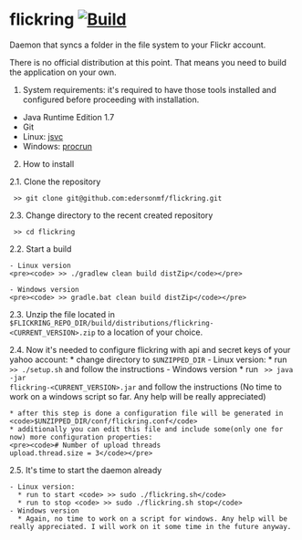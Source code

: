 flickring [![Build](https://travis-ci.org/edersonmf/flickring.png)](https://travis-ci.org/edersonmf/flickring)
=========

Daemon that syncs a folder in the file system to your Flickr account.

There is no official distribution at this point. That means you need to build the application on your own.

1. System requirements: it's required to have those tools installed and configured before proceeding with installation.
  * Java Runtime Edition 1.7
  * Git
  * Linux: [jsvc](http://commons.apache.org/proper/commons-daemon/jsvc.html)
  * Windows: [procrun](http://commons.apache.org/proper/commons-daemon/procrun.html)
  
2. How to install

  2.1. Clone the repository
  <pre><code> >> git clone git@github.com:edersonmf/flickring.git</code></pre>

  2.3. Change directory to the recent created repository
  <pre><code> >> cd flickring</code></pre>
  
  2.2. Start a build
  
    - Linux version
    <pre><code> >> ./gradlew clean build distZip</code></pre>

    - Windows version
    <pre><code> >> gradle.bat clean build distZip</code></pre>

  2.3. Unzip the file located in
  <code> $FLICKRING_REPO_DIR/build/distributions/flickring-&lt;CURRENT_VERSION&gt;.zip</code> to a location of your choice.
  
  2.4. Now it's needed to configure flickring with api and secret keys of your yahoo account:
    * change directory to <code>$UNZIPPED_DIR</code>
    - Linux version:
      * run <code> >> ./setup.sh</code> and follow the instructions
    - Windows version
      * run <code> >> java -jar flickring-&lt;CURRENT_VERSION&gt;.jar</code> and follow the instructions (No time to work on a windows script so far. Any help will be really appreciated)
      
    * after this step is done a configuration file will be generated in <code>$UNZIPPED_DIR/conf/flickring.conf</code>
    * additionally you can edit this file and include some(only one for now) more configuration properties:
    <pre><code># Number of upload threads
    upload.thread.size = 3</code></pre>

  2.5. It's time to start the daemon already

    - Linux version:
      * run to start <code> >> sudo ./flickring.sh</code>
      * run to stop <code> >> sudo ./flickring.sh stop</code>
    - Windows version
      * Again, no time to work on a script for windows. Any help will be really appreciated. I will work on it some time in the future anyway.
